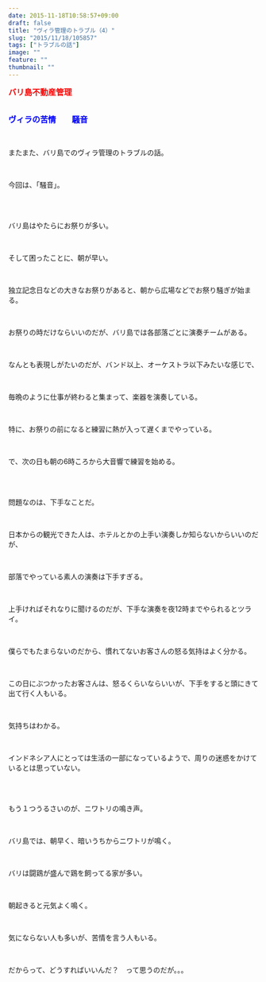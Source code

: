 ```yaml
---
date: 2015-11-18T10:58:57+09:00
draft: false
title: "ヴィラ管理のトラブル（4）"
slug: "2015/11/18/105857"
tags: ["トラブルの話"]
image: ""
feature: ""
thumbnail: ""
---
```

<p><font color="#ff0000" size="3"><strong>バリ島不動産管理</strong></font></p><p><br/><font color="#0000ff" size="3"><strong>ヴィラの苦情　　騒音</strong></font></p><br/><p>またまた、バリ島でのヴィラ管理のトラブルの話。</p><br/><p>今回は、「騒音」。</p><br/><p><br/>バリ島はやたらにお祭りが多い。</p><br/><p>そして困ったことに、朝が早い。</p><br/><p>独立記念日などの大きなお祭りがあると、朝から広場などでお祭り騒ぎが始まる。</p><br/><p>お祭りの時だけならいいのだが、バリ島では各部落ごとに演奏チームがある。</p><br/><p>なんとも表現しがたいのだが、バンド以上、オーケストラ以下みたいな感じで、</p><br/><p>毎晩のように仕事が終わると集まって、楽器を演奏している。</p><br/><p>特に、お祭りの前になると練習に熱が入って遅くまでやっている。</p><br/><p>で、次の日も朝の6時ころから大音響で練習を始める。</p><br/><p><br/>問題なのは、下手なことだ。</p><br/><p>日本からの観光できた人は、ホテルとかの上手い演奏しか知らないからいいのだが、</p><br/><p>部落でやっている素人の演奏は下手すぎる。</p><br/><p>上手ければそれなりに聞けるのだが、下手な演奏を夜12時までやられるとツライ。</p><br/><p>僕らでもたまらないのだから、慣れてないお客さんの怒る気持はよく分かる。</p><br/><p>この日にぶつかったお客さんは、怒るくらいならいいが、下手をすると頭にきて出て行く人もいる。</p><br/><p>気持ちはわかる。</p><br/><p>インドネシア人にとっては生活の一部になっているようで、周りの迷惑をかけているとは思っていない。</p><br/><p><br/>もう１つうるさいのが、ニワトリの鳴き声。</p><br/><p>バリ島では、朝早く、暗いうちからニワトリが鳴く。</p><br/><p>バリは闘鶏が盛んで鶏を飼ってる家が多い。</p><br/><p>朝起きると元気よく鳴く。</p><br/><p>気にならない人も多いが、苦情を言う人もいる。</p><br/><p>だからって、どうすればいいんだ？　って思うのだが。。。</p><br/><br/><br/>

